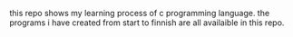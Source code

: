 this repo shows my learning process of c programming language. 
the programs i have created from start to finnish are all availaible in this repo.
